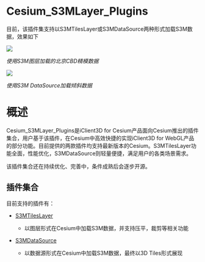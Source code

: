 # Cesium_S3MLayer_Plugins

目前，该插件集支持以S3MTilesLayer或S3MDataSource两种形式加载S3M数据，效果如下

![](./figures/cbd.jpg)

_使用S3M图层加载的北京CBD精模数据_

![](./figures/S3M_DataSource.jpg)

_使用S3M DataSource加载倾斜数据_

# 概述
Cesium_S3MLayer_Plugins是iClient3D for Cesium产品面向Cesium推出的插件集合，用户基于该插件，在Cesium中高效快捷的实现iClient3D for WebGL产品的部分功能。目前提供的两款插件均支持最新版本的Cesium。S3MTilesLayer功能全面，性能优化，S3MDataSource则轻量便捷，满足用户的各类场景需求。


该插件集合还在持续优化、完善中，条件成熟后会逐步开源。

## 插件集合
目前支持的插件有：

* [S3MTilesLayer](./S3MTilesLayer/)

    * 以图层形式在Cesium中加载S3M数据，并支持压平，裁剪等相关功能

* [S3MDataSource](./S3MDataSource/)
    * 以数据源形式在Cesium中加载S3M数据，最终以3D Tiles形式展现
